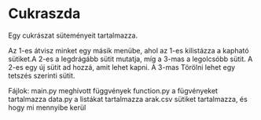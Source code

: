 # Cukraszda
Egy cukrászat süteményeit tartalmazza. 

Az 1-es átvisz minket egy másik menübe, ahol az 1-es kilistázza a kapható sütiket.A 2-es a legdrágább sütit mutatja, míg a 3-mas a legolcsóbb sütit.
A 2-es egy új sütit ad hozzá, amit lehet kapni.
A 3-mas Törölni lehet egy tetszés szerinti sütit.


Fájlok: 
main.py meghívott függvények
function.py a fügvényeket tartalmazza
data.py a listákat tartalmazza
arak.csv sütiket tartalmazza, és hogy mi mennyibe kerül
